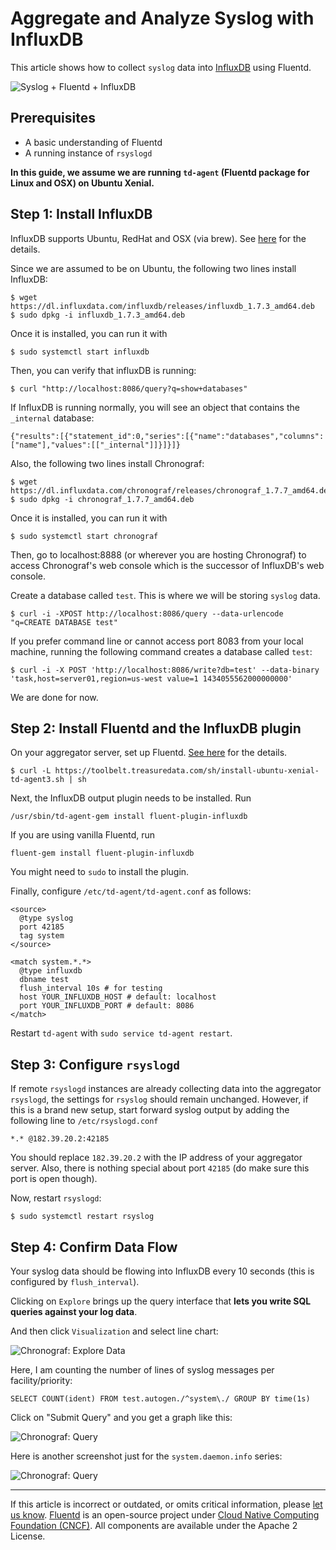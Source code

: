 # Aggregate and Analyze Syslog with InfluxDB

This article shows how to collect `syslog` data into
[InfluxDB](http://github.com/influxdb/influxdb) using Fluentd.

![Syslog + Fluentd + InfluxDB](/images/syslog-fluentd-influxdb.png)


## Prerequisites

- A basic understanding of Fluentd
- A running instance of `rsyslogd`

**In this guide, we assume we are running `td-agent` (Fluentd package for
Linux and OSX) on Ubuntu Xenial.**


## Step 1: Install InfluxDB

InfluxDB supports Ubuntu, RedHat and OSX (via brew). See
[here](http://influxdb.com/download/) for the details.

Since we are assumed to be on Ubuntu, the following two lines install
InfluxDB:

    $ wget https://dl.influxdata.com/influxdb/releases/influxdb_1.7.3_amd64.deb
    $ sudo dpkg -i influxdb_1.7.3_amd64.deb

Once it is installed, you can run it with

    $ sudo systemctl start influxdb

Then, you can verify that influxDB is running:

    $ curl "http://localhost:8086/query?q=show+databases"

If InfluxDB is running normally, you will see an object that contains
the `_internal` database:

```
{"results":[{"statement_id":0,"series":[{"name":"databases","columns":["name"],"values":[["_internal"]]}]}]}
```

Also, the following two lines install Chronograf:

```
$ wget https://dl.influxdata.com/chronograf/releases/chronograf_1.7.7_amd64.deb
$ sudo dpkg -i chronograf_1.7.7_amd64.deb
```

Once it is installed, you can run it with

```
$ sudo systemctl start chronograf
```

Then, go to localhost:8888 (or wherever you are hosting Chronograf) to
access Chronograf's web console which is the successor of InfluxDB's web
console.

Create a database called `test`. This is where we will be storing `syslog`
data.

```
$ curl -i -XPOST http://localhost:8086/query --data-urlencode "q=CREATE DATABASE test"
```

If you prefer command line or cannot access port 8083 from your local
machine, running the following command creates a database called `test`:

```
$ curl -i -X POST 'http://localhost:8086/write?db=test' --data-binary 'task,host=server01,region=us-west value=1 1434055562000000000'
```

We are done for now.


## Step 2: Install Fluentd and the InfluxDB plugin

On your aggregator server, set up Fluentd.
[See here](https://www.fluentd.org/download) for the details.

```
$ curl -L https://toolbelt.treasuredata.com/sh/install-ubuntu-xenial-td-agent3.sh | sh
```

Next, the InfluxDB output plugin needs to be installed. Run

```
/usr/sbin/td-agent-gem install fluent-plugin-influxdb
```

If you are using vanilla Fluentd, run

```
fluent-gem install fluent-plugin-influxdb
```

You might need to `sudo` to install the plugin.

Finally, configure `/etc/td-agent/td-agent.conf` as follows:

```
<source>
  @type syslog
  port 42185
  tag system
</source>

<match system.*.*>
  @type influxdb
  dbname test
  flush_interval 10s # for testing
  host YOUR_INFLUXDB_HOST # default: localhost
  port YOUR_INFLUXDB_PORT # default: 8086
</match>
```

Restart `td-agent` with `sudo service td-agent restart`.


## Step 3: Configure `rsyslogd`

If remote `rsyslogd` instances are already collecting data into the
aggregator `rsyslogd`, the settings for `rsyslog` should remain unchanged.
However, if this is a brand new setup, start forward syslog output by
adding the following line to `/etc/rsyslogd.conf`

```
*.* @182.39.20.2:42185
```

You should replace `182.39.20.2` with the IP address of your aggregator
server. Also, there is nothing special about port `42185` (do make sure
this port is open though).

Now, restart `rsyslogd`:

```
$ sudo systemctl restart rsyslog
```


## Step 4: Confirm Data Flow

Your syslog data should be flowing into InfluxDB every 10 seconds (this
is configured by `flush_interval`).

Clicking on `Explore` brings up the query interface that **lets you
write SQL queries against your log data**.

And then click `Visualization` and select line chart:

![Chronograf: Explore Data](/images/chronograf-explore-data.png)

Here, I am counting the number of lines of syslog messages per facility/priority:

```
SELECT COUNT(ident) FROM test.autogen./^system\./ GROUP BY time(1s)
```

Click on "Submit Query" and you get a graph like this:

![Chronograf: Query](/images/chronograf-query.png)

Here is another screenshot just for the `system.daemon.info` series:

![Chronograf: Query](/images/chronograf-query-2.png)


------------------------------------------------------------------------

If this article is incorrect or outdated, or omits critical information, please
[let us know](https://github.com/fluent/fluentd-docs-gitbook/issues?state=open).
[Fluentd](http://www.fluentd.org/) is an open-source project under
[Cloud Native Computing Foundation (CNCF)](https://cncf.io/). All components are
available under the Apache 2 License.
